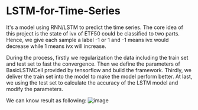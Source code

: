 # LSTM-for-Time-Series

It's a model using RNN/LSTM to predict the time series. The core idea of this project is the state of ivx of ETF50 could be classified to two parts. Hence, we give each sample a label -1 or 1 and -1 means ivx would decrease while 1 means ivx will increase. 

During the process, firstly we regularization the data including the train set and test set to fast the convergence. Then we define the parameters of BasicLSTMCell provided by tensorflow and build the framework. Thirdly, we deliver the train set into the model to make the model perform better. At last, we using the test set to calculate the accuracy of the LSTM model and modify the parameters.

We can know result as following:
![image](LSTM-for-Time-Series/ImageStore/result.png)
